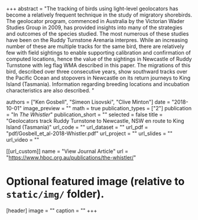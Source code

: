 +++
abstract = "The tracking of birds using light-level geolocators has become a relatively frequent technique in the study of migratory shorebirds. The geolocator program, commenced in Australia by the Victorian Wader Studies Group in 2009, has provided insights into many of the strategies and outcomes of the species studied. The most numerous of these studies have been on the Ruddy Turnstone Arenaria interpres. While an increasing number of these are multiple tracks for the same bird, there are relatively few with field sightings to enable supporting calibration and confirmation of computed locations, hence the value of the sightings in Newcastle of Ruddy Turnstone with leg flag WMA described in this paper. The migrations of this bird, described over three consecutive years, show southward tracks over the Pacific Ocean and stopovers in Newcastle on its return journeys to King Island (Tasmania). Information regarding breeding locations and incubation characteristics are also described. "

authors = ["Ken Gosbell", "Simeon Lisovski", "Clive Minton"]
date = "2018-10-01"
image_preview = ""
math = true
publication_types = ["2"]
publication = "In *The Whistler*"
publication_short = ""
selected = false
title = "Geolocators track Ruddy Turnstone to Newcastle, NSW en route to King Island (Tasmania)"
url_code = ""
url_dataset = ""
url_pdf = "pdf/Gosbell_et_al-2018-Whistler.pdf"
url_project = ""
url_slides = ""
url_video = ""

[[url_custom]]
name = "View Journal Article"
url = "https://www.hboc.org.au/publications/the-whistler/"

# Optional featured image (relative to `static/img/` folder).
[header]
image = ""
caption = ""
+++